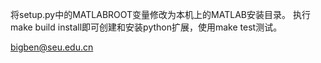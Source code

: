 将setup.py中的MATLABROOT变量修改为本机上的MATLAB安装目录。
执行make build install即可创建和安装python扩展，使用make test测试。

bigben@seu.edu.cn